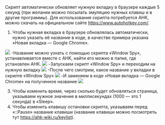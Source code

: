 Скрипт автоматически обновляет нужную вкладку в браузере каждые 5 секунд (при желании можно посылать эмуляцию нужных клавиш и в другие программы).
Для использования скрипта потребуется AHK, можно скачать на официальном сайте https://www.autohotkey.com/.
1. Чтобы нужная вкладка в браузере обновлялась автоматически, нужно указать её название в коде, в качестве примера указана «Новая вкладка — Google Chrome».
<img src="https://github.com/f1eshDK/F5/blob/main/screenshots/ahk_code.png">
-Название можно узнать с помощью скрипта «Window Spy», устанавливается вместе с AHK, найти его можно в папке, где установлен AHK.
<img src="https://github.com/f1eshDK/F5/blob/main/screenshots/WinSpy_AHK.png">
-Запускаем скрипт «Window Spy» и переходим на нужную вкладку
<img src="https://github.com/f1eshDK/F5/blob/main/screenshots/browser.png">
-После чего смотрим, какое название у вкладки в скрипте «Window Spy»
<img src="https://github.com/f1eshDK/F5/blob/main/screenshots/WinSpy_1.png">
-И заменяем в коде «Новая вкладка — Google Chrome» на полученное название
<img src="https://github.com/f1eshDK/F5/blob/main/screenshots/WinSpy_1.png">

3. Чтобы изменить время, через сколько будет обновляться страница, указываем нужное значение в миллисекундах (1000 — это 1 секунда) в «Sleep».
4. Чтобы изменить клавишу остановки скрипта, указываем перед «::Pause» название клавиши (название клавиши можно посмотреть тут https://ahk-wiki.ru/keylist).
